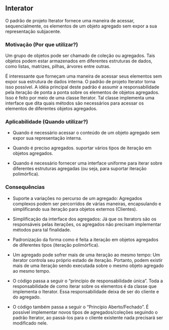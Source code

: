 ## Interator

O padrão de projeto Iterator fornece uma maneira de acessar,
sequencialmente, os elementos de um objeto agregado sem expor a sua
representação subjacente.

### Motivação (Por que utilizar?)

Um grupo de objetos pode ser chamado de coleção ou agregados. Tais
objetos podem estar armazenados em diferentes estruturas de dados, como
listas, matrizes, pilhas, árvores entre outras.

É interessante que forneçam uma maneira de acessar seus elementos sem
expor sua estrutura de dados interna. O padrão de projeto Iterator torna
isso possível. A idéia principal deste padrão é assumir a responsabilidade
pela iteração de ponta a ponta sobre os elementos de objetos agregados.
Isso é feito por meio de uma classe Iterator. Tal classe implementa uma
interface que dita quais métodos são necessários para acessar os elementos
de diferentes objetos agregados.

### Aplicabilidade (Quando utilizar?)

* Quando é necessário acessar o conteúdo de um objeto agregado sem
  expor sua representação interna.


* Quando é preciso agregados. suportar vários tipos de iteração em objetos agregados.


* Quando é necessário fornecer uma interface uniforme para iterar sobre
  diferentes estruturas agregadas (ou seja, para suportar iteração
  polimórfica).

### Consequências

* Suporte a variações no percurso de um agregado: Agregados complexos podem ser percorridos de várias maneiras,
  encapsulando e simplificando sua iteração para objetos externos (Clientes).
* Simplificação da interface dos agregados: Já que os Iterators são os
  responsáveis pelas iterações, os agregados não precisam implementar
  métodos para tal finalidade.


* Padronização da forma como é feita a iteração em objetos agregados de
  diferentes tipos (iteração polimórfica).


* Um agregado pode sofrer mais de uma iteração ao mesmo tempo: Um
  iterator controla seu próprio estado de iteração. Portanto, podem
  existir mais de uma iteração sendo executada sobre o mesmo objeto
  agregado ao mesmo tempo.


* O código passa a seguir o “princípio de responsabilidade única”. Toda
  a responsabilidade de como iterar sobre os elementos é da classe que
  implementa o Iterator. Essa responsabilidade deixa de ser do cliente
  e do agregado.


* O código também passa a seguir o “Princípio Aberto/Fechado”. É
  possível implementar novos tipos de agregados/coleções seguindo o
  padrão Iterator, ao passá-los para o cliente existente nada precisará
  ser modificado nele.
